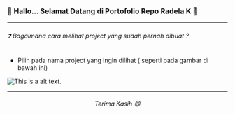 ### 🚀 Hallo... Selamat Datang di Portofolio Repo Radela K 👋


****

###### ❓ Bagaimana cara melihat project yang sudah pernah dibuat ?



* Pilih pada nama project yang ingin dilihat ( seperti pada gambar di bawah ini)

![This is a alt text.](/image/sample.png "This is a sample image.")

---

######  <p style="text-align: center;"> Terima Kasih 😄 

 